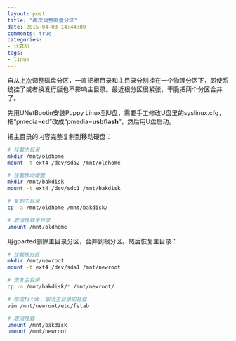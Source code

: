 ```yaml
---
layout: post
title: "再次调整磁盘分区"
date: 2015-04-03 14:44:00
comments: true
categories:
- 计算机
tags:
- linux
---
```


自从[上次](/post/adjust-disk-partitions-in-archlinux/)调整磁盘分区，一直把根目录和主目录分别挂在一个物理分区下，即使系统挂了或者换发行版也不影响主目录。最近根分区很紧张，干脆把两个分区合并了。

先用UNetBootin安装Puppy Linux到U盘，需要手工修改U盘里的syslinux.cfg，把“pmedia=**cd**”改成“pmedia=**usbflash**”，然后用U盘启动。

把主目录的内容完整复制到移动硬盘：

```bash
# 挂载主目录
mkdir /mnt/oldhome
mount -t ext4 /dev/sda2 /mnt/oldhome

# 挂载移动硬盘
mkdir /mnt/bakdisk
mount -t ext4 /dev/sdc1 /mnt/bakdisk

# 复制主目录
cp -a /mnt/oldhome /mnt/bakdisk/

# 取消挂载主目录
umount /mnt/oldhome
```

用gparted删除主目录分区，合并到根分区。然后恢复主目录：

```bash
# 挂载根分区
mkdir /mnt/newroot
mount -t ext4 /dev/sda1 /mnt/newroot

# 恢复主目录
cp -a /mnt/bakdisk/* /mnt/newroot/

# 修改fstab，取消主目录的挂载
vim /mnt/newroot/etc/fstab

# 取消挂载
umount /mnt/bakdisk
umount /mnt/newroot
```
